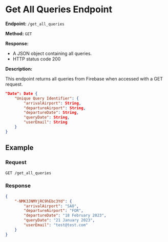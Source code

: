 # Get All Queries Endpoint

**Endpoint:** `/get_all_queries`

**Method:** `GET`

**Response:** 

- A JSON object containing all queries.
- HTTP status code 200

**Description:** 

This endpoint returns all queries from Firebase when accessed with a GET request.

```json
"Date": Date {
    "Unique Query Identifier": {
        "arrivalAirport": String,
        "departureAirport": String,
        "departureDate": String,
        "queryDate": String,
        "userEmail": String
    }
}
```

## Example

### Request
```http
GET /get_all_queries
```

### Response
```json
{
    "-NMK3JNMYjRC9hEbc3Yd": {
        "arrivalAirport": "SAO",
        "departureAirport": "FOR",
        "departureDate": "18 February 2023",
        "queryDate": "21 January 2023",
        "userEmail": "test@test.com"
    }
}
```

